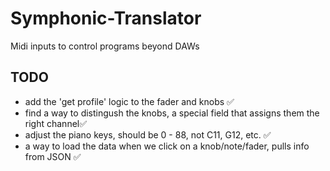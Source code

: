 # Symphonic-Translator
Midi inputs to control programs beyond DAWs


## TODO
- add the 'get profile' logic to the fader and knobs ✅
- find a way to distingush the knobs, a special field that assigns them 
    the right channel✅
- adjust the piano keys, should be 0 - 88, not C11, G12, etc. ✅ 
- a way to load the data when we click on a knob/note/fader, pulls info from JSON ✅